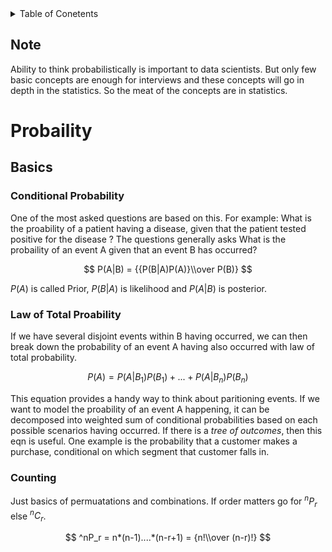 <details>
<summary>Table of Conetents</summary>

## Table of contents
Please use the github's interactive navigation. (Too lazy to write/generate TOC)
![toc](Images/toc.gif)

</details>

## Note
Ability to think probabilistically is important to data scientists. But only few basic concepts are enough for interviews and these concepts will go in depth in the statistics. So the meat of the concepts are in statistics.
# Probaility
## Basics
### Conditional Probability
One of the most asked questions are based on this. For example: What is the proability of a patient having a disease, given that the patient tested positive for the disease ? The questions generally asks What is the probaility of an event A given that an event B has occurred? 

$$ P(A|B) = {{P(B|A)P(A)}\\over P(B)} $$

$P(A)$ is called Prior, $P(B|A)$ is likelihood and $P(A|B)$ is posterior.
### Law of Total Proability
If we have several disjoint events within B having occurred, we can then break down the probability of an event A having also occurred with law of total probability.

$$ P(A) = P(A|B_1)P(B_1) + ... + P(A|B_n)P(B_n) $$

This equation provides a handy way to think about paritioning events. If we want to model the proability of an event A happening, it can be decomposed into weighted sum of conditional probabilities based on each possible scenarios having occurred. If there is a *tree of outcomes*, then this eqn is useful. One example is the probability that a customer makes a purchase, conditional on which segment that customer falls in.
### Counting
Just basics of permuatations and combinations. If order matters go for $^nP_r$ else $^nC_r$.

$$ ^nP_r = n*(n-1)....*(n-r+1) = {n!\\over (n-r)!} $$
